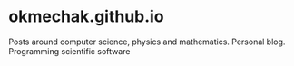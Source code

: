 # okmechak.github.io

Posts around computer science, physics and mathematics. Personal blog. Programming scientific software
